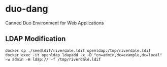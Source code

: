 # duo-dang
Canned Duo Environment for Web Applications



## LDAP Modification
```
docker cp ./seedldif/riverdale.ldif openldap:/tmp/riverdale.ldif
docker exec -it openldap ldapadd -x -D "cn=admin,dc=example,dc=local" -w admin -H ldap:// -f /tmp/riverdale.ldif
```
